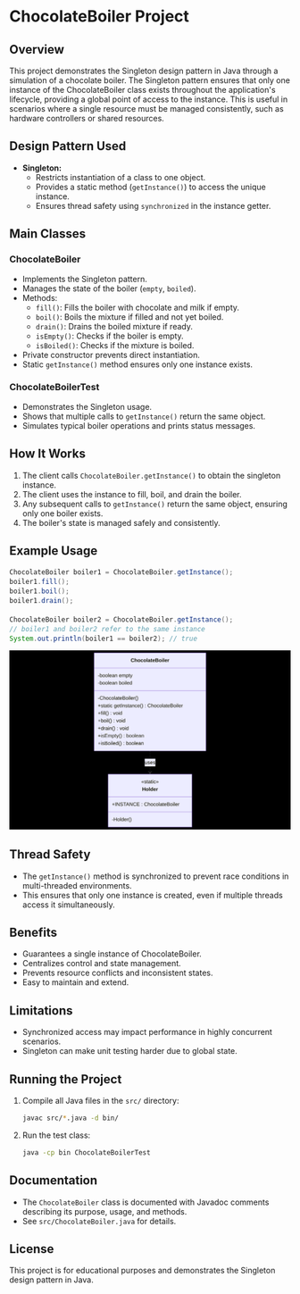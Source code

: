 # ChocolateBoiler Project

## Overview
This project demonstrates the Singleton design pattern in Java through a simulation of a chocolate boiler. The Singleton pattern ensures that only one instance of the ChocolateBoiler class exists throughout the application's lifecycle, providing a global point of access to the instance. This is useful in scenarios where a single resource must be managed consistently, such as hardware controllers or shared resources.

## Design Pattern Used
- **Singleton:**
  - Restricts instantiation of a class to one object.
  - Provides a static method (`getInstance()`) to access the unique instance.
  - Ensures thread safety using `synchronized` in the instance getter.

## Main Classes
### ChocolateBoiler
- Implements the Singleton pattern.
- Manages the state of the boiler (`empty`, `boiled`).
- Methods:
  - `fill()`: Fills the boiler with chocolate and milk if empty.
  - `boil()`: Boils the mixture if filled and not yet boiled.
  - `drain()`: Drains the boiled mixture if ready.
  - `isEmpty()`: Checks if the boiler is empty.
  - `isBoiled()`: Checks if the mixture is boiled.
- Private constructor prevents direct instantiation.
- Static `getInstance()` method ensures only one instance exists.

### ChocolateBoilerTest
- Demonstrates the Singleton usage.
- Shows that multiple calls to `getInstance()` return the same object.
- Simulates typical boiler operations and prints status messages.

## How It Works
1. The client calls `ChocolateBoiler.getInstance()` to obtain the singleton instance.
2. The client uses the instance to fill, boil, and drain the boiler.
3. Any subsequent calls to `getInstance()` return the same object, ensuring only one boiler exists.
4. The boiler's state is managed safely and consistently.

## Example Usage
```java
ChocolateBoiler boiler1 = ChocolateBoiler.getInstance();
boiler1.fill();
boiler1.boil();
boiler1.drain();

ChocolateBoiler boiler2 = ChocolateBoiler.getInstance();
// boiler1 and boiler2 refer to the same instance
System.out.println(boiler1 == boiler2); // true
```
<p align="center">
  <img src="./static/mermaid-diagram.png" alt="System Archeticture" />
</p>


## Thread Safety
- The `getInstance()` method is synchronized to prevent race conditions in multi-threaded environments.
- This ensures that only one instance is created, even if multiple threads access it simultaneously.

## Benefits
- Guarantees a single instance of ChocolateBoiler.
- Centralizes control and state management.
- Prevents resource conflicts and inconsistent states.
- Easy to maintain and extend.

## Limitations
- Synchronized access may impact performance in highly concurrent scenarios.
- Singleton can make unit testing harder due to global state.

## Running the Project
1. Compile all Java files in the `src/` directory:
   ```bash
   javac src/*.java -d bin/
   ```
2. Run the test class:
   ```bash
   java -cp bin ChocolateBoilerTest
   ```

## Documentation
- The `ChocolateBoiler` class is documented with Javadoc comments describing its purpose, usage, and methods.
- See `src/ChocolateBoiler.java` for details.

## License
This project is for educational purposes and demonstrates the Singleton design pattern in Java.
